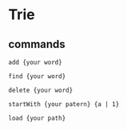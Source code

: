 # Trie

## commands

```
add {your word}
```

```
find {your word}
```

```
delete {your word}
```

```
startWith {your patern} {a | 1} 
```

```
load {your path}
```